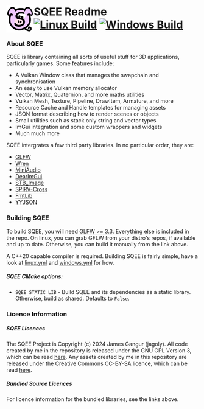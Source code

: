 # <img src="logo.svg" align="left" width=72px alt="SQEE Logo"> SQEE Readme <div> [![Linux Build](https://github.com/jagoly/sqee/actions/workflows/linux.yml/badge.svg)](https://github.com/jagoly/sqee/actions/workflows/linux.yml) [![Windows Build](https://github.com/jagoly/sqee/actions/workflows/windows.yml/badge.svg)](https://github.com/jagoly/sqee/actions/workflows/windows.yml) </div>

### About SQEE

SQEE is library containing all sorts of useful stuff for 3D applications, particularly games. Some features include:
 * A Vulkan Window class that manages the swapchain and synchronisation
 * An easy to use Vulkan memory allocator
 * Vector, Matrix, Quaternion, and more maths utilities
 * Vulkan Mesh, Texture, Pipeline, DrawItem, Armature, and more
 * Resource Cache and Handle templates for managing assets
 * JSON format describing how to render scenes or objects
 * Small utilities such as stack only string and vector types
 * ImGui integration and some custom wrappers and widgets
 * Much much more

SQEE intergrates a few third party libraries. In no particular order, they are:
 * [GLFW](https://www.glfw.org/)
 * [Wren](https://wren.io/)
 * [MiniAudio](https://github.com/mackron/miniaudio/)
 * [DearImGui](https://github.com/ocornut/imgui/)
 * [STB_Image](https://github.com/nothings/stb/)
 * [SPIRV-Cross](https://github.com/KhronosGroup/SPIRV-Cross/)
 * [FmtLib](https://github.com/fmtlib/fmt/)
 * [YYJSON](https://github.com/ibireme/yyjson)


### Building SQEE

To build SQEE, you will need [GLFW >= 3.3](https://github.com/glfw/glfw/releases). Everything else is included in the repo. On linux, you can grab GFLW from your distro's repos, if available and up to date. Otherwise, you can build it manually from the link above.

A C++20 capable compiler is required. Building SQEE is fairly simple, have a look at [linux.yml](https://github.com/jagoly/sqee/blob/master/.github/workflows/linux.yml) and [windows.yml](https://github.com/jagoly/sqee/blob/master/.github/workflows/windows.yml) for how.

##### SQEE CMake options:
 * `SQEE_STATIC_LIB` - Build SQEE and its dependencies as a static library. Otherwise, build as shared. Defaults to `False`.


### Licence Information

##### SQEE Licences
The SQEE Project is Copyright (c) 2024 James Gangur (jagoly). All code created by me in the repository is released under the GNU GPL Version 3, which can be read [here](http://www.gnu.org/licenses/gpl.html). Any assets created by me in this repository are released under the Creative Commons CC-BY-SA licence, which can be read [here](https://creativecommons.org/licenses/by-sa/2.0).

##### Bundled Source Licences
For licence information for the bundled libraries, see the links above.

